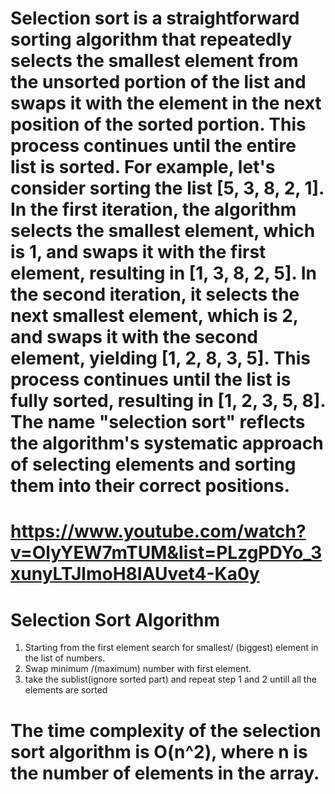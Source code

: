 # Selection sort is a straightforward sorting algorithm that repeatedly selects the smallest element from the unsorted portion of the list and swaps it with the element in the next position of the sorted portion. This process continues until the entire list is sorted. For example, let's consider sorting the list [5, 3, 8, 2, 1]. In the first iteration, the algorithm selects the smallest element, which is 1, and swaps it with the first element, resulting in [1, 3, 8, 2, 5]. In the second iteration, it selects the next smallest element, which is 2, and swaps it with the second element, yielding [1, 2, 8, 3, 5]. This process continues until the list is fully sorted, resulting in [1, 2, 3, 5, 8]. The name "selection sort" reflects the algorithm's systematic approach of selecting elements and sorting them into their correct positions.


# https://www.youtube.com/watch?v=OlyYEW7mTUM&list=PLzgPDYo_3xunyLTJlmoH8IAUvet4-Ka0y

# Selection Sort Algorithm

1. Starting from the first element search for smallest/
(biggest) element in the list of numbers.
2. Swap minimum /(maximum) number with first element.
3. take the sublist(ignore sorted part) and repeat step 1
and 2 untill all the elements are sorted

# The time complexity of the selection sort algorithm is O(n^2), where n is the number of elements in the array.